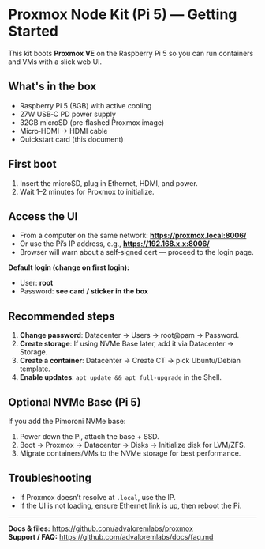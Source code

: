# Proxmox Node Kit (Pi 5) — Getting Started

This kit boots **Proxmox VE** on the Raspberry Pi 5 so you can run containers and VMs with a slick web UI.

## What's in the box
- Raspberry Pi 5 (8GB) with active cooling
- 27W USB‑C PD power supply
- 32GB microSD (pre‑flashed Proxmox image)
- Micro‑HDMI → HDMI cable
- Quickstart card (this document)

## First boot
1. Insert the microSD, plug in Ethernet, HDMI, and power.
2. Wait 1–2 minutes for Proxmox to initialize.

## Access the UI
- From a computer on the same network: **https://proxmox.local:8006/**
- Or use the Pi’s IP address, e.g., **https://192.168.x.x:8006/**
- Browser will warn about a self‑signed cert — proceed to the login page.

**Default login (change on first login):**
- User: **root**
- Password: **see card / sticker in the box**

## Recommended steps
1. **Change password**: Datacenter → Users → root@pam → Password.
2. **Create storage**: If using NVMe Base later, add it via Datacenter → Storage.
3. **Create a container**: Datacenter → Create CT → pick Ubuntu/Debian template.
4. **Enable updates**: `apt update && apt full-upgrade` in the Shell.

## Optional NVMe Base (Pi 5)
If you add the Pimoroni NVMe base:
1. Power down the Pi, attach the base + SSD.
2. Boot → Proxmox → Datacenter → Disks → Initialize disk for LVM/ZFS.
3. Migrate containers/VMs to the NVMe storage for best performance.

## Troubleshooting
- If Proxmox doesn’t resolve at `.local`, use the IP.
- If the UI is not loading, ensure Ethernet link is up, then reboot the Pi.

---
**Docs & files:** https://github.com/advaloremlabs/proxmox  
**Support / FAQ:** https://github.com/advaloremlabs/docs/faq.md
